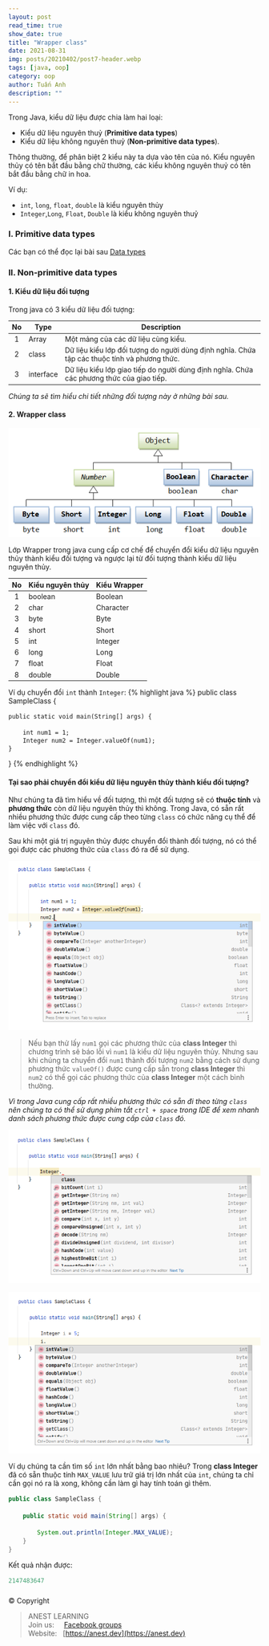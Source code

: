 ```yaml
---
layout: post
read_time: true
show_date: true
title: "Wrapper class"
date: 2021-08-31
img: posts/20210402/post7-header.webp
tags: [java, oop]
category: oop
author: Tuấn Anh
description: ""
---
```


Trong Java, kiểu dữ liệu được chia làm hai loại:

- Kiểu dữ liệu nguyên thuỷ (**Primitive data types**)
- Kiểu dữ liệu không nguyên thuỷ (**Non-primitive data types**). 

Thông thường, để phân biệt 2 kiểu này ta dựa vào tên của nó. Kiểu nguyên thủy có tên bắt đầu bằng chữ thường, các kiểu không nguyên thuỷ có tên bắt đầu bằng chữ in hoa. 

Ví dụ: 
- `int`, `long`, `float`, `double` là kiểu nguyên thủy
- `Integer`,`Long`, `Float`, `Double` là kiểu không nguyên thuỷ


### I. Primitive data types

Các bạn có thể đọc lại bài sau [Data types](https://github.com/AnestAcademy/Course-Java-OOP/blob/master/03.%20Data%20types.md)


### II. Non-primitive data types

#### 1. Kiểu dữ liệu đối tượng

Trong java có 3 kiểu dữ liệu đối tượng:

| No |Type| Description |
|:--:|----|-------------|
|  1 | Array     | Một mảng của các dữ liệu cùng kiểu. |
|  2 | class     | Dữ liệu kiểu lớp đối tượng do người dùng định nghĩa. Chứa tập các thuộc tính và phương thức. |
|  3 | interface | Dữ liệu kiểu lớp giao tiếp do người dùng định nghĩa. Chứa các phương thức của giao tiếp. |

*Chúng ta sẽ tìm hiểu chi tiết những đối tượng này ở những bài sau.*


#### 2. Wrapper class

<p align="center">
  <img src="https://github.com/AnestAcademy/Course-Java-OOP/blob/master/images/wrapper-class.png">
</p>


Lớp Wrapper trong java cung cấp cơ chế để chuyển đổi kiểu dữ liệu nguyên thủy thành kiểu đối tượng và ngược lại từ đối tượng thành kiểu dữ liệu nguyên thủy.

| No | Kiểu nguyên thủy | Kiểu Wrapper |
|:--:|------------------|--------------|
|  1 | boolean	| Boolean   |
|  2 | char	    | Character |
|  3 | byte	    | Byte      |
|  4 | short	  | Short     |
|  5 | int	    | Integer   |
|  6 | long     | Long      |
|  7 | float	  | Float     |
|  8 | double   | Double    |


Ví dụ chuyển đổi `int` thành `Integer`:
{% highlight java %}
public class SampleClass {

    public static void main(String[] args) {
    
        int num1 = 1;
        Integer num2 = Integer.valueOf(num1);
    }
}
{% endhighlight %}


#### Tại sao phải chuyển đổi kiểu dữ liệu nguyên thủy thành kiểu đối tượng?

Như chúng ta đã tìm hiểu về đối tượng, thì một đối tượng sẽ có **thuộc tính** và **phương thức** còn dữ liệu nguyên thủy thì không. Trong Java, có sẵn rất nhiều phương thức được cung cấp theo từng `class` có chức năng cụ thể để làm việc với `class` đó.

Sau khi một giá trị nguyên thủy được chuyển đổi thành đối tượng, nó có thể gọi được các phương thức của `class` đó ra để sử dụng.


<p align="center">
  <img src="https://github.com/AnestAcademy/Course-Java-OOP/blob/master/images/wrapper-class-3.jpg">
</p>


> Nếu bạn thử lấy `num1` gọi các phương thức của **class  Integer** thì chương trình sẽ báo lỗi vì `num1` là kiểu dữ liệu nguyên thủy. Nhưng sau khi chúng ta chuyển đổi `num1` thành đối tượng `num2` bằng cách sử dụng phương thức `valueOf()` được cung cấp sẵn trong **class Integer** thì `num2` có thể gọi các phương thức của **class Integer** một cách bình thường.


*Vì trong Java cung cấp rất nhiều phương thức có sẵn đi theo từng `class` nên chúng ta có thể sử dụng phím tắt `ctrl + space` trong IDE để xem nhanh danh sách phương thức được cung cấp của `class` đó.*


<p align="center">
  <img src="https://github.com/AnestAcademy/Course-Java-OOP/blob/master/images/wrapper-class-1.jpg">
</p>


<p align="center">
  <img src="https://github.com/AnestAcademy/Course-Java-OOP/blob/master/images/wrapper-class-2.jpg">
</p>


Ví dụ chúng ta cần tìm số `int` lớn nhất bằng bao nhiêu? Trong **class Integer** đã có sẵn thuộc tính `MAX_VALUE` lưu trữ giá trị lớn nhất của `int`, chúng ta chỉ cần gọi nó ra là xong, không cần làm gì hay tính toán gì thêm.

```java
public class SampleClass {

    public static void main(String[] args) {

        System.out.println(Integer.MAX_VALUE);
    }
}
```

Kết quả nhận được:
```java
2147483647
```


###

© Copyright
> ANEST LEARNING  
> Join us: &nbsp;&nbsp;&nbsp; [Facebook groups](https://www.facebook.com/groups/anest.learning/)  
> Website: &nbsp; [https://anest.dev](https://anest.dev)  
